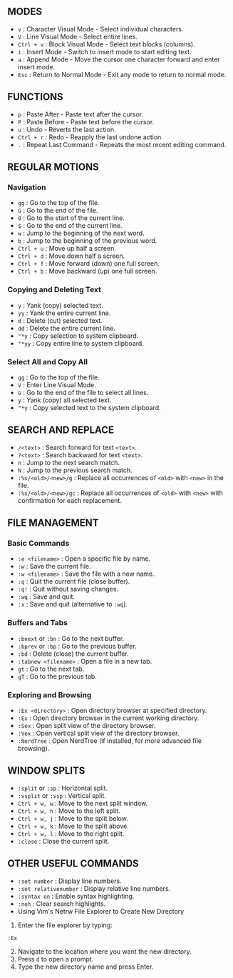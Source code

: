 ## MODES
- `v` : Character Visual Mode - Select individual characters.
- `V` : Line Visual Mode - Select entire lines.
- `Ctrl + v` : Block Visual Mode - Select text blocks (columns).
- `i` : Insert Mode - Switch to insert mode to start editing text.
- `a` : Append Mode - Move the cursor one character forward and enter insert mode.
- `Esc` : Return to Normal Mode - Exit any mode to return to normal mode.

## FUNCTIONS
- `p` : Paste After - Paste text after the cursor.
- `P` : Paste Before - Paste text before the cursor.
- `u` : Undo - Reverts the last action.
- `Ctrl + r` : Redo - Reapply the last undone action.
- `.` : Repeat Last Command - Repeats the most recent editing command.

## REGULAR MOTIONS

### Navigation
- `gg` : Go to the top of the file.
- `G` : Go to the end of the file.
- `0` : Go to the start of the current line.
- `$` : Go to the end of the current line.
- `w` : Jump to the beginning of the next word.
- `b` : Jump to the beginning of the previous word.
- `Ctrl + u` : Move up half a screen.
- `Ctrl + d` : Move down half a screen.
- `Ctrl + f` : Move forward (down) one full screen.
- `Ctrl + b` : Move backward (up) one full screen.

### Copying and Deleting Text
- `y` : Yank (copy) selected text.
- `yy` : Yank the entire current line.
- `d` : Delete (cut) selected text.
- `dd` : Delete the entire current line.
- `"*y` : Copy selection to system clipboard.
- `"*yy` : Copy entire line to system clipboard.

### Select All and Copy All
- `gg` : Go to the top of the file.
- `V` : Enter Line Visual Mode.
- `G` : Go to the end of the file to select all lines.
- `y` : Yank (copy) all selected text.
- `"*y` : Copy selected text to the system clipboard.

## SEARCH AND REPLACE

- `/<text>` : Search forward for text `<text>`.
- `?<text>` : Search backward for text `<text>`.
- `n` : Jump to the next search match.
- `N` : Jump to the previous search match.
- `:%s/<old>/<new>/g` : Replace all occurrences of `<old>` with `<new>` in the file.
- `:%s/<old>/<new>/gc` : Replace all occurrences of `<old>` with `<new>` with confirmation for each replacement.

## FILE MANAGEMENT

### Basic Commands
- `:e <filename>` : Open a specific file by name.
- `:w` : Save the current file.
- `:w <filename>` : Save the file with a new name.
- `:q` : Quit the current file (close buffer).
- `:q!` : Quit without saving changes.
- `:wq` : Save and quit.
- `:x` : Save and quit (alternative to `:wq`).

### Buffers and Tabs
- `:bnext` or `:bn` : Go to the next buffer.
- `:bprev` or `:bp` : Go to the previous buffer.
- `:bd` : Delete (close) the current buffer.
- `:tabnew <filename>` : Open a file in a new tab.
- `gt` : Go to the next tab.
- `gT` : Go to the previous tab.

### Exploring and Browsing
- `:Ex <directory>` : Open directory browser at specified directory.
- `:Ex` : Open directory browser in the current working directory.
- `:Sex` : Open split view of the directory browser.
- `:Vex` : Open vertical split view of the directory browser.
- `:NerdTree` : Open NerdTree (if installed, for more advanced file browsing).

## WINDOW SPLITS

- `:split` or `:sp` : Horizontal split.
- `:vsplit` or `:vsp` : Vertical split.
- `Ctrl + w, w` : Move to the next split window.
- `Ctrl + w, h` : Move to the left split.
- `Ctrl + w, j` : Move to the split below.
- `Ctrl + w, k` : Move to the split above.
- `Ctrl + w, l` : Move to the right split.
- `:close` : Close the current split.

## OTHER USEFUL COMMANDS

- `:set number` : Display line numbers.
- `:set relativenumber` : Display relative line numbers.
- `:syntax on` : Enable syntax highlighting.
- `:noh` : Clear search highlights.
- Using Vim's Netrw File Explorer to Create New Directory
1. Enter the file explorer by typing:
```vim
:Ex
```
2. Navigate to the location where you want the new directory.
3. Press `d` to open a prompt.
4. Type the new directory name and press Enter.